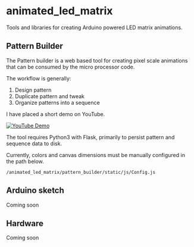 # animated\_led\_matrix
Tools and libraries for creating Arduino powered LED matrix animations.


## Pattern Builder
The Pattern builder is a web based tool for creating pixel scale animations that can be consumed by the micro processor code.

The workflow is generally:

1. Design pattern
2. Duplicate pattern and tweak
3. Organize patterns into a sequence

I have placed a short demo on YouTube.

[![YouTube Demo](http://img.youtube.com/vi/50_QiZe9XAU/0.jpg)](http://www.youtube.com/watch?v=50_QiZe9XAU "Video Title")

The tool requires Python3 with Flask, primarily to persist pattern and sequence data to disk.

Currently, colors and canvas dimensions must be manually configured in the path below.
````
/animated_led_matrix/pattern_builder/static/js/Config.js 
````

## Arduino sketch
Coming soon

## Hardware
Coming soon